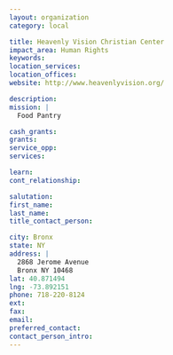 ```yaml
---
layout: organization
category: local

title: Heavenly Vision Christian Center
impact_area: Human Rights
keywords: 
location_services: 
location_offices: 
website: http://www.heavenlyvision.org/

description: 
mission: |
  Food Pantry

cash_grants: 
grants: 
service_opp: 
services: 

learn: 
cont_relationship: 

salutation: 
first_name: 
last_name: 
title_contact_person: 

city: Bronx
state: NY
address: |
  2868 Jerome Avenue  
  Bronx NY 10468
lat: 40.871494
lng: -73.892151
phone: 718-220-8124
ext: 
fax: 
email: 
preferred_contact: 
contact_person_intro: 
---
```

